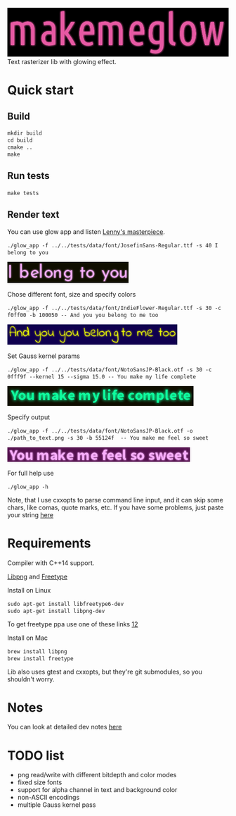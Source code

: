 ![makemeglow logo](data/logo200px.png "makemeglow")
Text rasterizer lib with glowing effect.

# Quick start
## Build

```
mkdir build
cd build
cmake ..
make
```

## Run tests
```
make tests
```

## Render text
You can use glow app and listen [Lenny's masterpiece](https://www.youtube.com/watch?v=ucvLuGgsGS8).
```
./glow_app -f ../../tests/data/font/JosefinSans-Regular.ttf -s 40 I belong to you
```
![glow_app1](data/glow_app1.png "glow_app1")

Chose different font, size and specify colors
```
./glow_app -f ../../tests/data/font/IndieFlower-Regular.ttf -s 30 -c f0ff00 -b 100050 -- And you you belong to me too
```
![glow_app2](data/glow_app2.png "glow_app2")

Set Gauss kernel params
```
./glow_app -f ../../tests/data/font/NotoSansJP-Black.otf -s 30 -c 0fff9f --kernel 15 --sigma 15.0 -- You make my life complete
```
![glow_app3](data/glow_app3.png "glow_app3")

Specify output
```
./glow_app -f ../../tests/data/font/NotoSansJP-Black.otf -o ./path_to_text.png -s 30 -b 55124f  -- You make me feel so sweet
```
![glow_app4](data/glow_app4.png "glow_app4")

For full help use
```
./glow_app -h
```

Note, that I use cxxopts to parse command line input, and it can skip some chars, like comas, quote marks, etc.
If you have some problems, just paste your string [here](https://github.com/dekonoplyov/makemeglow/blob/master/examples/hello.cpp#L8)

# Requirements
Compiler with C++14 support.

[Libpng](http://www.libpng.org/pub/png/libpng.html) and [Freetype](https://www.freetype.org/)

Install on Linux
```
sudo apt-get install libfreetype6-dev
sudo apt-get install libpng-dev
```
To get freetype ppa use one of these links [1](http://ubuntuhandbook.org/index.php/2017/06/install-freetype-2-8-in-ubuntu-16-04-17-04/)[2](http://ubuntuhandbook.org/index.php/2016/09/install-freetype-2-7-ubuntu-16-04/)

Install on Mac
```
brew install libpng
brew install freetype
```

Lib also uses gtest and cxxopts, but they're git submodules, so you shouldn't worry.

# Notes
You can look at detailed dev notes [here](docs/notes.md)

# TODO list
- png read/write with different bitdepth and color modes
- fixed size fonts
- support for alpha channel in text and background color
- non-ASCII encodings
- multiple Gauss kernel pass
